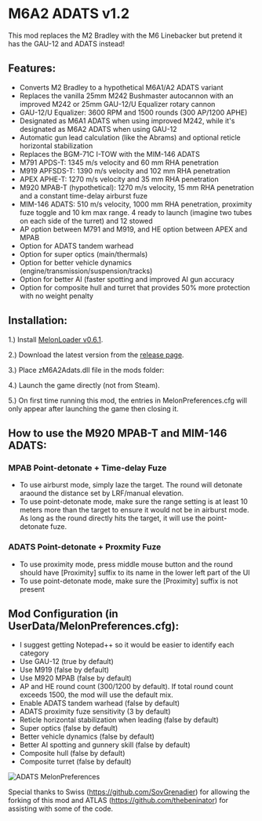 # M6A2 ADATS v1.2

This mod replaces the M2 Bradley with the M6 Linebacker but pretend it has the GAU-12 and ADATS instead!

## Features:

<p>
	<ul> 
		<li>Converts M2 Bradley to a hypothetical M6A1/A2 ADATS variant</li>
		<li>Replaces the vanilla 25mm M242 Bushmaster autocannon with an improved M242 or 25mm GAU-12/U Equalizer rotary cannon</li>
		<li>GAU-12/U Equalizer: 3600 RPM and 1500 rounds (300 AP/1200 APHE)</li>
		<li>Designated as M6A1 ADATS when using improved M242, while it's designated as M6A2 ADATS when using GAU-12</li>
		<li>Automatic gun lead calculation (like the Abrams) and optional reticle horizontal stabilization</li>
		<li>Replaces the BGM-71C I-TOW with the MIM-146 ADATS</li>
		<li>M791 APDS-T: 1345 m/s velocity and 60 mm RHA penetration</li>
		<li>M919 APFSDS-T: 1390 m/s velocity and 102 mm RHA penetration</li>
		<li>APEX APHE-T: 1270 m/s velocity and 35 mm RHA penetration</li>
		<li>M920 MPAB-T (hypothetical): 1270 m/s velocity, 15 mm RHA penetration and a constant time-delay airburst fuze</li>
		<li>MIM-146 ADATS: 510 m/s velocity, 1000 mm RHA penetration, proximity fuze toggle and 10 km max range. 4 ready to launch (imagine two tubes on each side of the turret) and 12 stowed</li>
		<li>AP option between M791 and M919, and HE option between APEX and MPAB</li>
		<li>Option for ADATS tandem warhead</li>
		<li>Option for super optics (main/thermals)</li>
		<li>Option for better vehicle dynamics (engine/transmission/suspension/tracks)</li>
		<li>Option for better AI (faster spotting and improved AI gun accuracy</li>
		<li>Option for composite hull and turret that provides 50% more protection with no weight penalty</li>
	</ul>
</p>

## Installation:
1.) Install [MelonLoader v0.6.1](https://github.com/LavaGang/MelonLoader/).

2.) Download the latest version from the [release page](https://github.com/Cyances/M6A2-ADATS/releases).

3.) Place zM6A2Adats.dll file in the mods folder:

4.) Launch the game directly (not from Steam).
   
5.) On first time running this mod, the entries in MelonPreferences.cfg will only appear after launching the game then closing it.


## How to use the M920 MPAB-T and MIM-146 ADATS:
### MPAB Point-detonate + Time-delay Fuze

- To use airburst mode, simply laze the target. The round will detonate araound the distance set by LRF/manual elevation.
- To use point-detonate mode, make sure the range setting is at least 10 meters more than the target to ensure it would not be in airburst mode. As long as the round directly hits the target, it will use the point-detonate fuze.


### ADATS Point-detonate + Proxmity Fuze
- To use proximity mode, press middle mouse button and the round should have [Proximity] suffix to its name in the lower left part of the UI
- To use point-detonate mode, make sure the [Proximity] suffix is not present

## Mod Configuration (in UserData/MelonPreferences.cfg):

<p>
	<ul> 
		<li>I suggest getting Notepad++ so it would be easier to identify each category</li>
		<li>Use GAU-12 (true by default)</li>
		<li>Use M919 (false by default)</li>
		<li>Use M920 MPAB (false by default)</li>
		<li>AP and HE round count (300/1200 by default). If total round count exceeds 1500, the mod will use the default mix.</li>
		<li>Enable ADATS tandem warhead (false by default)</li>
		<li>ADATS proximity fuze sensitivity (3 by default)</li>
		<li>Reticle horizontal stabilization when leading (false by default)</li>
		<li>Super optics (false by default)</li>
		<li>Better vehicle dynamics (false by default)</li>
		<li>Better AI spotting and gunnery skill (false by default)</li>
		<li>Composite hull (false by default)</li>
		<li>Composite turret (false by default)</li>
	</ul>
</p>

![ADATS MelonPreferences](https://github.com/Cyances/M6A2-ADATS/assets/154455050/cc844e91-b272-4593-99e4-68e2bd2895b4)

Special thanks to Swiss (https://github.com/SovGrenadier) for allowing the forking of this mod and ATLAS (https://github.com/thebeninator) for assisting with some of the code.
